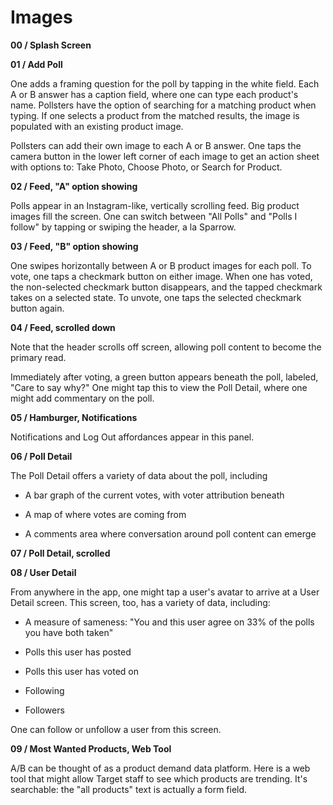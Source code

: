 Images
======



**00 / Splash Screen**



**01 / Add Poll**

One adds a framing question for the poll by tapping in the white field. Each A
or B answer has a caption field, where one can type each product's name.
Pollsters have the option of searching for a matching product when typing. If
one selects a product from the matched results, the image is populated with an
existing product image.



Pollsters can add their own image to each A or B answer. One taps the camera
button in the lower left corner of each image to get an action sheet with
options to: Take Photo, Choose Photo, or Search for Product.



**02 / Feed, "A" option showing**

Polls appear in an Instagram-like, vertically scrolling feed. Big product images
fill the screen. One can switch between "All Polls" and "Polls I follow" by
tapping or swiping the header, a la Sparrow.



**03 / Feed, "B" option showing**

One swipes horizontally between A or B product images for each poll. To vote,
one taps a checkmark button on either image. When one has voted, the
non-selected checkmark button disappears, and the tapped checkmark takes on a
selected state. To unvote, one taps the selected checkmark button again.



**04 / Feed, scrolled down**

Note that the header scrolls off screen, allowing poll content to become the
primary read.

Immediately after voting, a green button appears beneath the poll, labeled,
"Care to say why?" One might tap this to view the Poll Detail, where one might
add commentary on the poll.



**05 / Hamburger, Notifications**

Notifications and Log Out affordances appear in this panel.



**06 / Poll Detail**

The Poll Detail offers a variety of data about the poll, including

-   A bar graph of the current votes, with voter attribution beneath

-   A map of where votes are coming from

-   A comments area where conversation around poll content can emerge



**07 / Poll Detail, scrolled**



**08 / User Detail**

From anywhere in the app, one might tap a user's avatar to arrive at a User
Detail screen. This screen, too, has a variety of data, including:

-   A measure of sameness: "You and this user agree on 33% of the polls you have
    both taken"

-   Polls this user has posted

-   Polls this user has voted on

-   Following

-   Followers



One can follow or unfollow a user from this screen.



**09 / Most Wanted Products, Web Tool**

A/B can be thought of as a product demand data platform. Here is a web tool that
might allow Target staff to see which products are trending. It's searchable:
the "all products" text is actually a form field.




